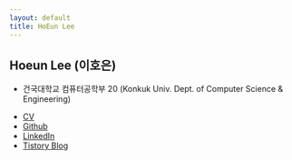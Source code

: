 ```yaml
---
layout: default
title: HoEun Lee
---
```


## Hoeun Lee (이호은)
* 건국대학교 컴퓨터공학부 20 (Konkuk Univ. Dept. of Computer Science & Engineering)

- [CV](https://github.com/leehe228/leehe228/blob/main/CV_HoeunLee.pdf)
- [Github](https://github.com/leehe228)
- [LinkedIn](https://www.linkedin.com/in/leehe228/)
- [Tistory Blog](https://deepdeepit.tistory.com)
